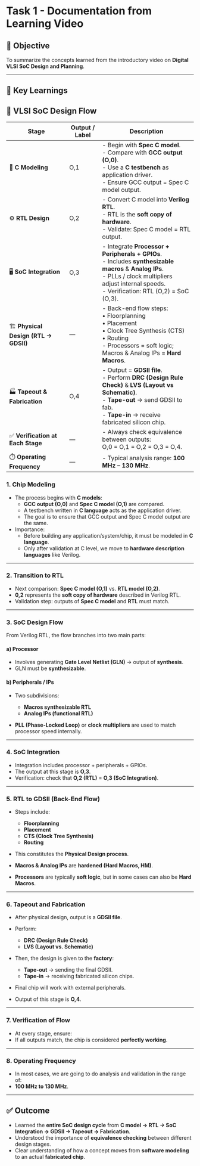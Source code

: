 # Task 1 - Documentation from Learning Video

## 🎯 Objective
To summarize the concepts learned from the introductory video on **Digital VLSI SoC Design and Planning**.

---

## 📖 Key Learnings

## 📖 VLSI SoC Design Flow  

| **Stage** | **Output / Label** | **Description** |
|-----------|--------------------|-----------------|
| 📝 **C Modeling** | O,1 | - Begin with **Spec C model**.<br>- Compare with **GCC output (O,0)**.<br>- Use a **C testbench** as application driver.<br>- Ensure GCC output = Spec C model output. |
| ⚙️ **RTL Design** | O,2 | - Convert C model into **Verilog RTL**.<br>- RTL is the **soft copy of hardware**.<br>- Validate: Spec C model = RTL output. |
| 🖥️ **SoC Integration** | O,3 | - Integrate **Processor + Peripherals + GPIOs**.<br>- Includes **synthesizable macros** & **Analog IPs**.<br>- PLLs / clock multipliers adjust internal speeds.<br>- Verification: RTL (O,2) = SoC (O,3). |
| 🏗️ **Physical Design (RTL → GDSII)** | — | - Back-end flow steps:<br>  • Floorplanning<br>  • Placement<br>  • Clock Tree Synthesis (CTS)<br>  • Routing<br>- Processors = soft logic; Macros & Analog IPs = **Hard Macros**. |
| 🏭 **Tapeout & Fabrication** | O,4 | - Output = **GDSII file**.<br>- Perform **DRC (Design Rule Check)** & **LVS (Layout vs Schematic)**.<br>- **Tape-out** → send GDSII to fab.<br>- **Tape-in** → receive fabricated silicon chip. |
| ✅ **Verification at Each Stage** | — | - Always check equivalence between outputs:<br>O,0 = O,1 = O,2 = O,3 = O,4. |
| ⏱️ **Operating Frequency** | — | - Typical analysis range: **100 MHz – 130 MHz**. |


### 1. Chip Modeling
- The process begins with **C models**:
  - **GCC output (O,0)** and **Spec C model (O,1)** are compared.
  - A testbench written in **C language** acts as the application driver.
  - The goal is to ensure that GCC output and Spec C model output are the same.
- Importance:
  - Before building any application/system/chip, it must be modeled in **C language**.
  - Only after validation at C level, we move to **hardware description languages** like Verilog.

---

### 2. Transition to RTL
- Next comparison: **Spec C model (O,1)** vs. **RTL model (O,2)**.
- **0,2** represents the **soft copy of hardware** described in Verilog RTL.
- Validation step: outputs of **Spec C model** and **RTL** must match.

---

### 3. SoC Design Flow
From Verilog RTL, the flow branches into two main parts:

#### a) Processor
- Involves generating **Gate Level Netlist (GLN)** → output of **synthesis**.
- GLN must be **synthesizable**.

#### b) Peripherals / IPs
- Two subdivisions:
  - **Macros synthesizable RTL**
  - **Analog IPs (functional RTL)**

- **PLL (Phase-Locked Loop)** or **clock multipliers** are used to match processor speed internally.

---

### 4. SoC Integration
- Integration includes processor + peripherals + GPIOs.
- The output at this stage is **O,3**.
- Verification: check that **O,2 (RTL)** = **O,3 (SoC Integration)**.

---

### 5. RTL to GDSII (Back-End Flow)
- Steps include:
  - **Floorplanning**
  - **Placement**
  - **CTS (Clock Tree Synthesis)**
  - **Routing**
- This constitutes the **Physical Design process**.

- **Macros & Analog IPs** are **hardened (Hard Macros, HM)**.  
- **Processors** are typically **soft logic**, but in some cases can also be **Hard Macros**.

---

### 6. Tapeout and Fabrication
- After physical design, output is a **GDSII file**.
- Perform:
  - **DRC (Design Rule Check)**
  - **LVS (Layout vs. Schematic)**
- Then, the design is given to the **factory**:
  - **Tape-out** → sending the final GDSII.
  - **Tape-in** → receiving fabricated silicon chips.

- Final chip will work with external peripherals.
- Output of this stage is **O,4**.

---

### 7. Verification of Flow
- At every stage, ensure:  
- If all outputs match, the chip is considered **perfectly working**.

---

### 8. Operating Frequency
- In most cases, we are going to do analysis and validation in the range of:
- **100 MHz to 130 MHz**.

---

## ✅ Outcome
- Learned the **entire SoC design cycle** from **C model → RTL → SoC Integration → GDSII → Tapeout → Fabrication**.  
- Understood the importance of **equivalence checking** between different design stages.  
- Clear understanding of how a concept moves from **software modeling** to an actual **fabricated chip**.

